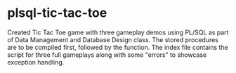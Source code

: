 # plsql-tic-tac-toe
Created Tic Tac Toe game with three gameplay demos using PL/SQL as part of Data Management and Database Design class. 
The stored procedures are to be compiled first, followed by the function. The index file contains the script for three full gameplays along with some "errors" to showcase exception handling.

